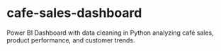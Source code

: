 # cafe-sales-dashboard
Power BI Dashboard with data cleaning in Python analyzing café sales, product performance, and customer trends.
